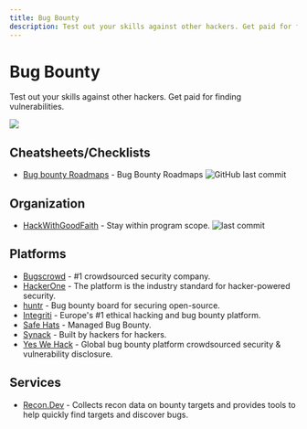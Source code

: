 ```yaml
---
title: Bug Bounty
description: Test out your skills against other hackers. Get paid for finding vulnerabilities.
---
```


# Bug Bounty

Test out your skills against other hackers. Get paid for finding vulnerabilities.

![](https://img.shields.io/badge/Tools%20%26%20Resources%20Available-10-757575?style=for-the-badge)

## Cheatsheets/Checklists

* [Bug bounty Roadmaps](https://github.com/1ndianl33t/Bug-Bounty-Roadmaps) - Bug Bounty Roadmaps ![GitHub last commit](https://img.shields.io/github/last-commit/1ndianl33t/Bug-Bounty-Roadmaps?style=flat)

## Organization

* [HackWithGoodFaith](https://github.com/brevityinmotion/goodfaith) - Stay within program scope. ![last commit](https://img.shields.io/github/last-commit/brevityinmotion/goodfaith?style=flat) 

## Platforms

* [Bugscrowd](https://bugcrowd.com/programs) - #1 crowdsourced security company. 
* [HackerOne](https://hackerone.com/directory/programs/) - The platform is the industry standard for hacker-powered security. 
* [huntr](https://www.huntr.dev/) - Bug bounty board for securing open-source. 
* [Integriti](https://www.intigriti.com/programs) - Europe's #1 ethical hacking and bug bounty platform. 
* [Safe Hats](https://app.safehats.com/signup) - Managed Bug Bounty. 
* [Synack](https://www.synack.com/) - Built by hackers for hackers. 
* [Yes We Hack](https://yeswehack.com/auth/register#create-hunter) - Global bug bounty platform crowdsourced security & vulnerability disclosure. 

## Services

* [Recon.Dev](https://recon.dev/) - Collects recon data on bounty targets and provides tools to help quickly find targets and discover bugs. 
